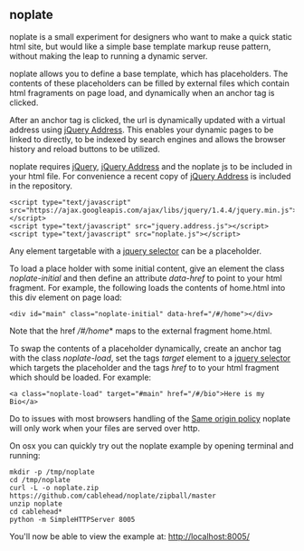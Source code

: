 noplate
-------

noplate is a small experiment for designers who want to make a quick static
html site, but would like a simple base template markup reuse pattern, without
making the leap to running a dynamic server.

noplate allows you to define a base template, which has placeholders.  The
contents of these placeholders can be filled by external files which contain
html fragraments on page load, and dynamically when an anchor tag is clicked.

After an anchor tag is clicked, the url is dynamically updated with a virtual
address using [jQuery Address](https://github.com/asual/jquery-address).  This
enables your dynamic pages to be linked to directly, to be indexed by search
engines and allows the browser history and reload buttons to be utilized.

noplate requires [jQuery](http://jquery.com/), [jQuery
Address](https://github.com/asual/jquery-address) and the noplate js to be
included in your html file.  For convenience a recent copy of [jQuery
Address](https://github.com/asual/jquery-address) is included in the
repository.

    <script type="text/javascript" src="https://ajax.googleapis.com/ajax/libs/jquery/1.4.4/jquery.min.js"></script>
    <script type="text/javascript" src="jquery.address.js"></script>
    <script type="text/javascript" src="noplate.js"></script>

Any element targetable with a [jquery
selector](http://api.jquery.com/category/selectors/) can be a placeholder.

To load a place holder with some initial content, give an element the class
*noplate-initial* and then define an attribute *data-href* to point to your
html fragment.  For example, the following loads the contents of home.html into
this div element on page load:

    <div id="main" class="noplate-initial" data-href="/#/home"></div>

Note that the href */#/home** maps to the external fragment home.html.

To swap the contents of a placeholder dynamically, create an anchor tag with
the class *noplate-load*, set the tags *target* element to a [jquery
selector](http://api.jquery.com/category/selectors/) which targets the
placeholder and the tags *href* to to your html fragment which should be
loaded.  For example:

    <a class="noplate-load" target="#main" href="/#/bio">Here is my Bio</a>

Do to issues with most browsers handling of the [Same origin
policy](http://en.wikipedia.org/wiki/Same_origin_policy) noplate will only work
when your files are served over http.

On osx you can quickly try out the noplate example by opening terminal and running:

    mkdir -p /tmp/noplate
    cd /tmp/noplate
    curl -L -o noplate.zip https://github.com/cablehead/noplate/zipball/master
    unzip noplate
    cd cablehead*
    python -m SimpleHTTPServer 8005

You'll now be able to view the example at: [http://localhost:8005/](http://localhost:8005/)

